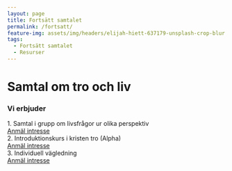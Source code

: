 ```yaml
---
layout: page
title: Fortsätt samtalet
permalink: /fortsatt/
feature-img: assets/img/headers/elijah-hiett-637179-unsplash-crop-blur.jpg
tags:
  - Fortsätt samtalet
  - Resurser
---
```


# Samtal om tro och liv

### Vi erbjuder

<div class="list-table">
  <div class="list-row">
    <div class="list-cell">
      1. Samtal i grupp om livsfrågor ur olika perspektiv
    </div>
    <div class="list-cell">
      <a href="https://goo.gl/forms/w3v0IOp1m8SSdFLE3" class="button list-button">Anmäl intresse</a>
    </div>
  </div>
  <div class="list-row">
    <div class="list-cell">
      2. Introduktionskurs i kristen tro (Alpha)
    </div>
    <div class="list-cell">
      <a href="https://goo.gl/forms/YBRcXxyDgdSKODZv1" class="button list-button">Anmäl intresse</a>
    </div>
  </div>
  <div style="display: table-row">
    <div class="list-cell">
      3. Individuell vägledning
    </div>
    <div class="list-cell">
      <a href="https://goo.gl/forms/HMKt2gSED6Hfn0im1" class="button list-button">Anmäl intresse</a>
    </div>
  </div>
</div>
